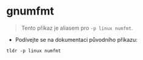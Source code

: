 # gnumfmt

> Tento příkaz je aliasem pro `-p linux numfmt`.

- Podívejte se na dokumentaci původního příkazu:

`tldr -p linux numfmt`
